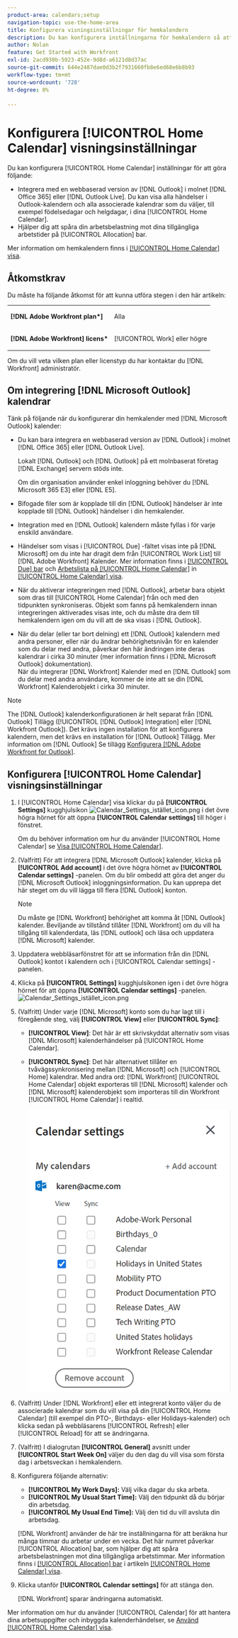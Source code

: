 ```yaml
---
product-area: calendars;setup
navigation-topic: use-the-home-area
title: Konfigurera visningsinställningar för hemkalendern
description: Du kan konfigurera inställningarna för hemkalendern så att de integreras med en webbaserad version av Outlook och hjälpa dig att spåra arbetsbelastningen utifrån de tillgängliga arbetstiderna.
author: Nolan
feature: Get Started with Workfront
exl-id: 2acd930b-5923-452e-9d8d-a6121d8d37ac
source-git-commit: 644e2487dae0d3b2f7931660fb8e6ed68e6b8b93
workflow-type: tm+mt
source-wordcount: '728'
ht-degree: 0%

---
```


# Konfigurera [!UICONTROL Home Calendar] visningsinställningar

Du kan konfigurera [!UICONTROL Home Calendar] inställningar för att göra följande:

* Integrera med en webbaserad version av [!DNL Outlook] i molnet [!DNL Office 365] eller [!DNL Outlook Live]. Du kan visa alla händelser i Outlook-kalendern och alla associerade kalendrar som du väljer, till exempel födelsedagar och helgdagar, i dina [!UICONTROL Home Calendar].
* Hjälper dig att spåra din arbetsbelastning mot dina tillgängliga arbetstider på [!UICONTROL Allocation] bar.

Mer information om hemkalendern finns i [[!UICONTROL Home Calendar] visa](../../../workfront-basics/using-home/using-the-home-area/home-calendar-view.md).

## Åtkomstkrav

Du måste ha följande åtkomst för att kunna utföra stegen i den här artikeln:

<table style="table-layout:auto"> 
 <col> 
 </col> 
 <col> 
 </col> 
 <tbody> 
  <tr> 
   <td role="rowheader"><strong>[!DNL Adobe Workfront plan*]</strong></td> 
   <td> <p>Alla</p> </td> 
  </tr> 
  <tr> 
   <td role="rowheader"><strong>[!DNL Adobe Workfront] licens*</strong></td> 
   <td> <p>[!UICONTROL Work] eller högre</p> </td> 
  </tr> 
 </tbody> 
</table>

Om du vill veta vilken plan eller licenstyp du har kontaktar du [!DNL Workfront] administratör.

## Om integrering [!DNL Microsoft Outlook] kalendrar

Tänk på följande när du konfigurerar din hemkalender med [!DNL Microsoft Outlook] kalender:

* Du kan bara integrera en webbaserad version av [!DNL Outlook] i molnet [!DNL Office 365] eller [!DNL Outlook Live].

  Lokalt [!DNL Outlook] och [!DNL Outlook] på ett molnbaserat företag [!DNL Exchange] servern stöds inte.

  Om din organisation använder enkel inloggning behöver du [!DNL Microsoft 365 E3] eller [!DNL E5].

* Bifogade filer som är kopplade till din [!DNL Outlook] händelser är inte kopplade till [!DNL Outlook] händelser i din hemkalender.
* Integration med en [!DNL Outlook] kalendern måste fyllas i för varje enskild användare.
* Händelser som visas i [!UICONTROL Due] -fältet visas inte på [!DNL Microsoft] om du inte har dragit dem från [!UICONTROL Work List] till [!DNL Adobe Workfront] Kalender. Mer information finns i [[!UICONTROL Due] bar](../../../workfront-basics/using-home/using-the-home-area/home-calendar-view.md#viewing-the-due-bar) och [Arbetslista på [!UICONTROL Home Calendar]](../../../workfront-basics/using-home/using-the-home-area/home-calendar-view.md#using-the-left-panel-of-the-home-view) in [[!UICONTROL Home Calendar] visa](../../../workfront-basics/using-home/using-the-home-area/home-calendar-view.md).

* När du aktiverar integreringen med [!DNL Outlook], arbetar bara objekt som dras till [!UICONTROL Home Calendar] från och med den tidpunkten synkroniseras. Objekt som fanns på hemkalendern innan integreringen aktiverades visas inte, och du måste dra dem till hemkalendern igen om du vill att de ska visas i [!DNL Outlook].
* När du delar (eller tar bort delning) ett [!DNL Outlook] kalendern med andra personer, eller när du ändrar behörighetsnivån för en kalender som du delar med andra, påverkar den här ändringen inte deras kalendrar i cirka 30 minuter (mer information finns i [!DNL Microsoft Outlook] dokumentation).\
   När du integrerar [!DNL Workfront] Kalender med en [!DNL Outlook] som du delar med andra användare, kommer de inte att se din [!DNL Workfront] Kalenderobjekt i cirka 30 minuter.

>[!NOTE]
>
>The [!DNL Outlook] kalenderkonfigurationen är helt separat från [!DNL Outlook] Tillägg ([!UICONTROL [!DNL Outlook] Integration] eller [!DNL Workfront Outlook]). Det krävs ingen installation för att konfigurera kalendern, men det krävs en installation för [!DNL Outlook] Tillägg. Mer information om [!DNL Outlook] Se tillägg [Konfigurera [!DNL Adobe Workfront for Outlook]](../../../workfront-integrations-and-apps/using-workfront-with-outlook/set-up-workfront-for-outlook.md).

## Konfigurera [!UICONTROL Home Calendar] visningsinställningar

1. I [!UICONTROL Home Calendar] visa klickar du på **[!UICONTROL Settings]** kugghjulsikon ![Calendar_Settings_istället_icon.png](assets/calendar-settings-gear-icon.png) i det övre högra hörnet för att öppna **[!UICONTROL Calendar settings]** till höger i fönstret.

   Om du behöver information om hur du använder [!UICONTROL Home Calendar] se [Visa [!UICONTROL Home Calendar]](../../../workfront-basics/using-home/using-the-home-area/view-home-calendar.md).

1. (Valfritt) För att integrera [!DNL Microsoft Outlook] kalender, klicka på **[!UICONTROL Add account]** i det övre högra hörnet av **[!UICONTROL Calendar settings]** -panelen. Om du blir ombedd att göra det anger du [!DNL Microsoft Outlook] inloggningsinformation. Du kan upprepa det här steget om du vill lägga till flera [!DNL Outlook] konton.

   >[!NOTE]
   >
   >Du måste ge [!DNL Workfront] behörighet att komma åt [!DNL Outlook] kalender. Beviljande av tillstånd tillåter [!DNL Workfront] om du vill ha tillgång till kalenderdata, läs [!DNL outlook] och läsa och uppdatera [!DNL Microsoft] kalender.

1. Uppdatera webbläsarfönstret för att se information från din [!DNL Outlook] kontot i kalendern och i [!UICONTROL Calendar settings] -panelen.
1. Klicka på **[!UICONTROL Settings]** kugghjulsikonen igen i det övre högra hörnet för att öppna **[!UICONTROL Calendar settings]** -panelen. ![Calendar_Settings_istället_icon.png](assets/calendar-settings-gear-icon.png)

1. (Valfritt) Under varje [!DNL Microsoft] konto som du har lagt till i föregående steg, välj **[!UICONTROL View]** eller **[!UICONTROL Sync]**:

   * **[!UICONTROL View]**: Det här är ett skrivskyddat alternativ som visas [!DNL Microsoft] kalenderhändelser på [!UICONTROL Home Calendar].
   * **[!UICONTROL Sync]**: Det här alternativet tillåter en tvåvägssynkronisering mellan [!DNL Microsoft] och [!UICONTROL Home] kalendrar. Med andra ord: [!DNL Workfront] [!UICONTROL Home Calendar] objekt exporteras till [!DNL Microsoft] kalender och [!DNL Microsoft] kalenderobjekt som importeras till din Workfront [!UICONTROL Home Calendar] i realtid.

     ![](assets/view-sync-checkboxes-qs.png)

1. (Valfritt) Under [!DNL Workfront] eller ett integrerat konto väljer du de associerade kalendrar som du vill visa på din [!UICONTROL Home Calendar] (till exempel din PTO-, Birthdays- eller Holidays-kalender) och klicka sedan på webbläsarens [!UICONTROL Refresh] eller [!UICONTROL Reload] för att se ändringarna.

1. (Valfritt) I dialogrutan **[!UICONTROL General]** avsnitt under **[!UICONTROL Start Week On]** väljer du den dag du vill visa som första dag i arbetsveckan i hemkalendern.

1. Konfigurera följande alternativ:

   * **[!UICONTROL My Work Days]:** Välj vilka dagar du ska arbeta.
   * **[!UICONTROL My Usual Start Time]:** Välj den tidpunkt då du börjar din arbetsdag.
   * **[!UICONTROL My Usual End Time]:** Välj den tid du vill avsluta din arbetsdag.

   [!DNL Workfront] använder de här tre inställningarna för att beräkna hur många timmar du arbetar under en vecka. Det här numret påverkar [!UICONTROL Allocation] bar, som hjälper dig att spåra arbetsbelastningen mot dina tillgängliga arbetstimmar. Mer information finns i [[!UICONTROL Allocation] bar](../../../workfront-basics/using-home/using-the-home-area/home-calendar-view.md#understanding-the-allocation-of-time) i artikeln [[!UICONTROL Home Calendar] visa](../../../workfront-basics/using-home/using-the-home-area/home-calendar-view.md).

1. Klicka utanför **[!UICONTROL Calendar settings]** för att stänga den.

   [!DNL Workfront] sparar ändringarna automatiskt.

Mer information om hur du använder [!UICONTROL Calendar] för att hantera dina arbetsuppgifter och inbyggda kalenderhändelser, se [Använd [!UICONTROL Home Calendar] visa](../../../workfront-basics/using-home/using-the-home-area/use-home-calendar-view.md).

<!--
<MadCap:conditionalText data-mc-conditions="QuicksilverOrClassic.Draft mode">
(NOTE: from Courtney: [step #] Type your weekly work hours under How many hours a week do you work?This number affects the Allocation bar, which helps you track your workload against your available work hours. For more information, see "Allocation Bar" in the article "Understanding the Home Calendar View.")
</MadCap:conditionalText>
-->
